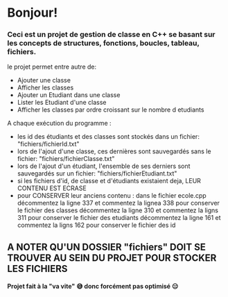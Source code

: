 # Bonjour!

### Ceci est un projet de gestion de classe en C++ se basant sur les concepts de structures, fonctions, boucles, tableau, fichiers.



le projet permet entre autre de:

* Ajouter une classe
* Afficher les classes
* Ajouter un Etudiant dans une classe
* Lister les Etudiant d'une classe
* Afficher les classes par ordre croissant sur le nombre d etudiants

A chaque exécution du programme :

- les id des étudiants et des classes sont stockés dans un fichier: "fichiers/fichierId.txt"
- lors de l'ajout d'une classe, ces dernières sont sauvegardés sans le fichier: "fichiers/fichierClasse.txt"
- lors de l'ajout d'un étudiant, l'ensemble de ses derniers sont sauvegardés sur un fichier: "fichiers/fichierEtudiant.txt"
- si les fichiers d'id, de classe et d'étudiants existaient deja, LEUR CONTENU EST ECRASE
- pour CONSERVER leur anciens contenu :
dans le fichier ecole.cpp
décommentez la ligne 337 et commentez la lignea 338 pour conserver le fichier des classes
décommentez la ligne 310 et commentez la ligns 311 pour conserver le fichier des etudiants
décommentez la ligne 161 et commentez la ligns 162 pour conserver le fichier des id



## A NOTER QU'UN DOSSIER "fichiers" DOIT SE TROUVER AU SEIN DU PROJET POUR STOCKER LES FICHIERS

#### Projet fait à la "va vite" 😅 donc forcément pas optimisé 😑
